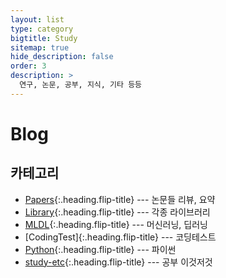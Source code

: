 ```yaml
---
layout: list
type: category
bigtitle: Study
sitemap: true
hide_description: false
order: 3
description: >
  연구, 논문, 공부, 지식, 기타 등등
---
```


# Blog

## 카테고리

* [Papers]{:.heading.flip-title} --- 논문들 리뷰, 요약
* [Library]{:.heading.flip-title} --- 각종 라이브러리
* [MLDL]{:.heading.flip-title} --- 머신러닝, 딥러닝
* [CodingTest]{:.heading.flip-title} --- 코딩테스트
* [Python]{:.heading.flip-title} --- 파이썬
* [study-etc]{:.heading.flip-title} --- 공부 이것저것

[Papers]: /papers/
[Library]: /library/
[MLDL]: /mldl/
[CodingTestc]: /codingtest/
[Python]: /python/
[Study-etc]: /study-etc/
